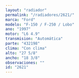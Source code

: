 ```yaml
---
layout: "radiador"
permalink: "/radiadores/2621/"
marca: "Ford"
modelo: "F-150 / F-250 / Lobo"
ano: "1997"
motor: "L6 4.9"
transmision: "Automática"
parte: "432198"
clima: "Con clima"
alto: "27 5/8"
ancho: "18 3/8"
observaciones: ""
id: "2621"
---
```



